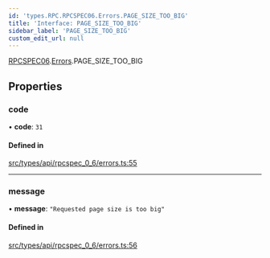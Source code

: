 ```yaml
---
id: 'types.RPC.RPCSPEC06.Errors.PAGE_SIZE_TOO_BIG'
title: 'Interface: PAGE_SIZE_TOO_BIG'
sidebar_label: 'PAGE_SIZE_TOO_BIG'
custom_edit_url: null
---
```


[RPCSPEC06](../namespaces/types.RPC.RPCSPEC06.md).[Errors](../namespaces/types.RPC.RPCSPEC06.Errors.md).PAGE_SIZE_TOO_BIG

## Properties

### code

• **code**: `31`

#### Defined in

[src/types/api/rpcspec_0_6/errors.ts:55](https://github.com/starknet-io/starknet.js/blob/v6.23.1/src/types/api/rpcspec_0_6/errors.ts#L55)

---

### message

• **message**: `"Requested page size is too big"`

#### Defined in

[src/types/api/rpcspec_0_6/errors.ts:56](https://github.com/starknet-io/starknet.js/blob/v6.23.1/src/types/api/rpcspec_0_6/errors.ts#L56)
